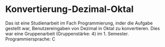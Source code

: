 # Konvertierung-Dezimal-Oktal
Das ist eine Studienarbeit im Fach Programmierung, inder die Aufgabe gestellt war, Benutzereingaben von Dezimal in Oktal zu konvertieren.
Dies war eine Gruppenarbeit (Gruppenstärke: 4) im 1. Semester.
Programmiersprache: C
